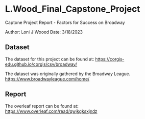 #  L.Wood_Final_Capstone_Project

Captone Project Report - Factors for Success on Broadway

Author: Loni J Woood
Date:  3/18/2023


## Dataset

The dataset for this project can be found at: https://corgis-edu.github.io/corgis/csv/broadway/


The dataset was originally gathered by the Broadway League.  https://www.broadwayleague.com/home/


## Report

The overleaf report can be found at: https://www.overleaf.com/read/qwjkgksxjndz
